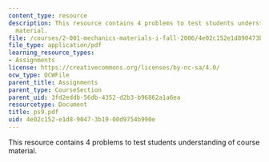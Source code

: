 ```yaml
---
content_type: resource
description: This resource contains 4 problems to test students understanding of course
  material.
file: /courses/2-001-mechanics-materials-i-fall-2006/4e02c152e1d890473b1900d9754b990e_ps9.pdf
file_type: application/pdf
learning_resource_types:
- Assignments
license: https://creativecommons.org/licenses/by-nc-sa/4.0/
ocw_type: OCWFile
parent_title: Assignments
parent_type: CourseSection
parent_uid: 3fd2eddb-56db-4352-d2b3-b96862a1a6ea
resourcetype: Document
title: ps9.pdf
uid: 4e02c152-e1d8-9047-3b19-00d9754b990e
---
```

This resource contains 4 problems to test students understanding of course material.